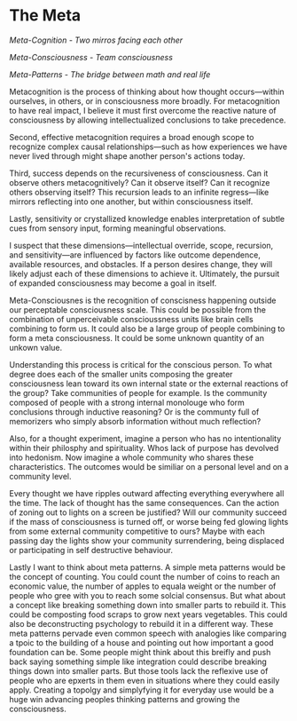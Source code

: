 # The Meta

*Meta-Cognition - Two mirros facing each other*

*Meta-Consciousness - Team consciousness*

*Meta-Patterns - The bridge between math and real life*

Metacognition is the process of thinking about how thought occurs—within ourselves, in others, or in consciousness more broadly. For metacognition to have real impact, I believe it must first overcome the reactive nature of consciousness by allowing intellectualized conclusions to take precedence.

Second, effective metacognition requires a broad enough scope to recognize complex causal relationships—such as how experiences we have never lived through might shape another person's actions today.

Third, success depends on the recursiveness of consciousness. Can it observe others metacognitively? Can it observe itself? Can it recognize others observing itself? This recursion leads to an infinite regress—like mirrors reflecting into one another, but within consciousness itself.

Lastly, sensitivity or crystallized knowledge enables interpretation of subtle cues from sensory input, forming meaningful observations.

I suspect that these dimensions—intellectual override, scope, recursion, and sensitivity—are influenced by factors like outcome dependence, available resources, and obstacles. If a person desires change, they will likely adjust each of these dimensions to achieve it. Ultimately, the pursuit of expanded consciousness may become a goal in itself.

Meta-Consciousnes is the recognition of conscisness happening outside our perceptable consciousness scale. This could be possible from the combination of unperceivable conscioussness units like brain cells combining to form us. It could also be a large group of people combining to form a meta consciousness. It could be some unknown quantity of an unkown value.

Understanding this process is critical for the conscious person. To what degree does each of the smaller units composing the greater consciousness lean toward its own internal state or the external reactions of the group? Take communities of people for example. Is the community composed of people with a strong internal monolouge who form conclusions through inductive reasoning? Or is the communty full of memorizers who simply absorb information without much reflection?

Also, for a thought experiment, imagine a person who has no intentionality within their philosphy and spirituality. Whos lack of purpose has devolved into hedonism. Now imagine a whole community who shares these characteristics. The outcomes would be similiar on a personal level and on a community level. 

Every thought we have ripples outward affecting everything everywhere all the time. The lack of thought has the same consequences. Can the action of zoning out to lights on a screen be justified? Will our community succeed if the mass of consciousness is turned off, or worse being fed glowing lights from some external community competitive to ours? Maybe with each passing day the lights show your community surrendering, being displaced or participating in self destructive behaviour.

Lastly I want to think about meta patterns. A simple meta patterns would be the concept of counting. You could count the number of coins to reach an economic value, the number of apples to equala weight or the number of people who gree with you to reach some solcial consensus. But what about a concept like breaking something down into smaller parts to rebuild it. This could be composting food scraps to grow next years vegetables. This could also be deconstructing psychology to rebuild it in a different way. These meta patterns pervade even common speech with analogies like comparing a  tpoic to the building of a house and pointing out how important a good foundation can be. Some people might think about this breifly and push back saying something simple like integration could describe breaking things down into smaller parts. But those tools lack the reflexive use of people who are epxerts in them even in situations where they could easily apply. Creating a topolgy and simplyfying it for everyday use would be a huge win advancing peoples thinking patterns and growing the consciousness.